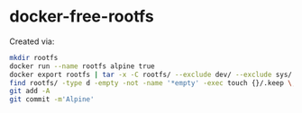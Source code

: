 # docker-free-rootfs

Created via:
```sh
mkdir rootfs
docker run --name rootfs alpine true
docker export rootfs | tar -x -C rootfs/ --exclude dev/ --exclude sys/ --exclude proc/
find rootfs/ -type d -empty -not -name '*empty' -exec touch {}/.keep \;
git add -A
git commit -m'Alpine'
```

